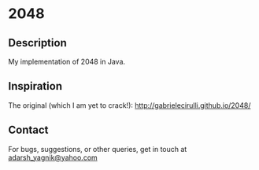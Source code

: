 2048
====

Description
-----------
My implementation of 2048 in Java.

Inspiration
-----------
The original (which I am yet to crack!):
http://gabrielecirulli.github.io/2048/

Contact
-------
For bugs, suggestions, or other queries, get in touch at adarsh_yagnik@yahoo.com
